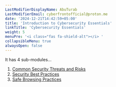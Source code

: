 ```yaml
---
LastModifierDisplayName: AbuTurab
LastModifierEmail: cyberfrontofficial@proton.me
date: '2024-12-21T14:42:59+05:00'
title: 'Introduction to Cybersecurity Essentials'
linkTitle: 'Cybersecurity Essentials'
weight: 5
menuPre: '<i class="fas fa-shield-alt"></i> '
collapsibleMenu: true
alwaysOpen: false
---
```


It has 4 sub-modules...

1. [Common Security Threats and Risks](/it-and-sysadmin/ibm-it-support/intro-to-cybersecurity-essentials/common-security-threats-and-risks)
2. [Security Best Practices](/it-and-sysadmin/ibm-it-support/intro-to-cybersecurity-essentials/security-best-practices)
3. [Safe Browsing Practices](/it-and-sysadmin/ibm-it-support/intro-to-cybersecurity-essentials/safe-browsing-practices)

